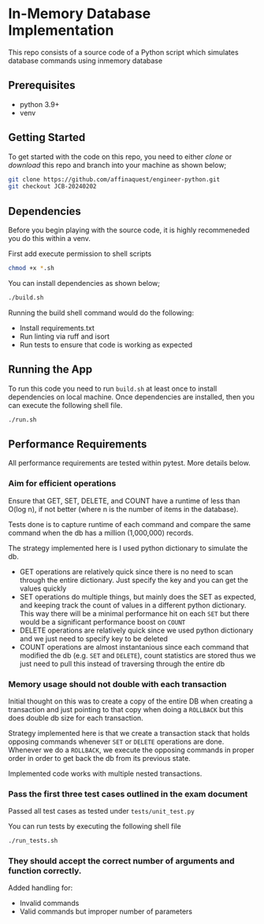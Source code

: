# In-Memory Database Implementation

This repo consists of a source code of a Python script which simulates database commands using inmemory database

## Prerequisites
- python 3.9+
- venv

## Getting Started

To get started with the code on this repo, you need to either *clone* or *download* this repo and branch into your machine as shown below;

```bash
git clone https://github.com/affinaquest/engineer-python.git
git checkout JCB-20240202
```

## Dependencies

Before you begin playing with the source code, it is highly recommeneded you do this within a venv.

First add execute permission to shell scripts

```bash
chmod +x *.sh
```

You can install dependencies as shown below;

```bash
./build.sh
```

Running the build shell command would do the following:
- Install requirements.txt
- Run linting via ruff and isort
- Run tests to ensure that code is working as expected

## Running the App

To run this code you need to run `build.sh` at least once to install dependencies on local machine. Once dependencies are installed, then you can execute the following shell file. 

```bash
./run.sh
```

## Performance Requirements

All performance requirements are tested within pytest. More details below.

### Aim for efficient operations

Ensure that GET, SET, DELETE, and COUNT have a runtime of less than O(log n), if not better (where n is the number of items in the database).

Tests done is to capture runtime of each command and compare the same command when the db has a million (1,000,000) records.

The strategy implemented here is I used python dictionary to simulate the db. 
- GET operations are relatively quick since there is no need to scan through the entire dictionary. Just specify the key and you can get the values quickly
- SET operations do multiple things, but mainly does the SET as expected, and keeping track the count of values in a different python dictionary. This way there will be a minimal performance hit on each `SET` but there would be a significant performance boost on `COUNT`
- DELETE operations are relatively quick since we used python dictionary and we just need to specify key to be deleted
- COUNT operations are almost instantanious since each command that modified the db (e.g. `SET` and `DELETE`), count statistics are stored thus we just need to pull this instead of traversing through the entire db

### Memory usage should not double with each transaction

Initial thought on this was to create a copy of the entire DB when creating a transaction and just pointing to that copy when doing a `ROLLBACK` but this does double db size for each transaction.

Strategy implemented here is that we create a transaction stack that holds opposing commands whenever `SET` or `DELETE` operations are done. Whenever we do a `ROLLBACK`, we execute the opposing commands in proper order in order to get back the db from its previous state. 

Implemented code works with multiple nested transactions.

### Pass the first three test cases outlined in the exam document

Passed all test cases as tested under `tests/unit_test.py`

You can run tests by executing the following shell file

```bash
./run_tests.sh
```

### They should accept the correct number of arguments and function correctly.

Added handling for:
- Invalid commands
- Valid commands but improper number of parameters